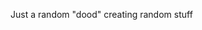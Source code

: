 Just a random "dood" creating random stuff

<!---
DaDevDood/DaDevDood is a ✨ special ✨ repository because its `README.md` (this file) appears on your GitHub profile.
You can click the Preview link to take a look at your changes.
--->
